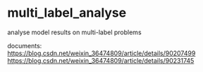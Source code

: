 # multi_label_analyse
analyse model results on multi-label problems

documents:
https://blog.csdn.net/weixin_36474809/article/details/90207499
https://blog.csdn.net/weixin_36474809/article/details/90231745
